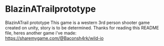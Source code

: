 # BlazinATrailprototype
BlazinATrail prototype
This game is a western 3rd person shooter game created on unity, story is to be determined.
Thanks for reading this README file, heres another game i've made:
https://sharemygame.com/@Baconsh4rk/wild-io

